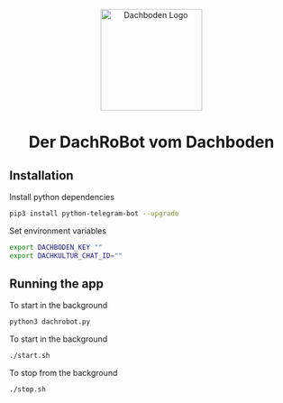
<p align="center">
  <a href="http://getspace.app/" target="blank"><img src="https://user-images.githubusercontent.com/10923085/93135744-1d6a5500-f6db-11ea-912e-d9f40ba7fb4f.png" width="180" alt="Dachboden Logo" /></a>
</p>

<h1 align="center">Der DachRoBot vom Dachboden</h1>

## Installation
Install python dependencies
```sh
pip3 install python-telegram-bot --upgrade
```

Set environment variables
```sh
export DACHBODEN_KEY ""
export DACHKULTUR_CHAT_ID=""
```

## Running the app

To start in the background
```sh
python3 dachrobot.py
```

To start in the background
```sh
./start.sh
```

To stop from the background
```sh
./stop.sh
```